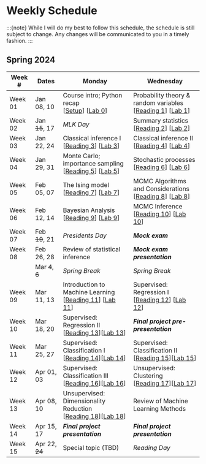 # Weekly Schedule

:::{note}
While I will do my best to follow this schedule, the schedule is still subject to change.
Any changes will be communicated to you in a timely fashion.
:::


## Spring 2024

| Week # | Dates | Monday | Wednesday |
|--------|-------|--------|-----------|
| Week 01 | Jan 08, 10 | Course intro; Python recap<br>[[Setup](setup)] [[Lab 0](labs/00)] | Probability theory & random variables<br>[[Reading 1](readings/01)] [[Lab 1](labs/01)] |
| Week 02 | Jan ~~15~~, 17 | *MLK Day* | Summary statistics<br>[[Reading 2](readings/02)] [[Lab 2](labs/02)] |
| Week 03 | Jan 22, 24 | Classical inference I<br>[[Reading 3](readings/03)] [[Lab 3](labs/03)] | Classical inference II<br>[[Reading 4](readings/04)] [[Lab 4](labs/04)] |
| Week 04 | Jan 29, 31 | Monte Carlo; importance sampling<br>[[Reading 5](readings/05)] [[Lab 5](labs/05)] | Stochastic processes<br>[[Reading 6](readings/06)] [[Lab 6](labs/06)] |
| Week 05 | Feb 05, 07 | The Ising model<br>[[Reading 7](readings/07)] [[Lab 7](labs/07)] | MCMC Algorithms and Considerations<br>[[Reading 8](readings/08)] [[Lab 8](labs/08)] |
| Week 06 | Feb 12, 14 | Bayesian Analysis<br>[[Reading 9](readings/09)] [[Lab 9](labs/09)] | MCMC Inference<br>[[Reading 10](readings/10)] [[Lab 10](labs/10)] |
| Week 07 | Feb ~~19~~, 21 | *Presidents Day* | ***Mock exam*** |
| Week 08 | Feb 26, 28 | Review of statistical inference | ***Mock exam presentation*** |
|         | Mar ~~4~~, ~~6~~ | *Spring Break* | *Spring Break* |
| Week 09 | Mar 11, 13 | Introduction to Machine Learning<br>[[Reading 11](readings/11)] [[Lab 11](labs/11)] | Supervised: Regression I<br>[[Reading 12](readings/12)] [[Lab 12](labs/12)] |
| Week 10 | Mar 18, 20 | Supervised: Regression II<br>[[Reading 13](readings/13)][[Lab 13](labs/13)] | ***Final project pre-presentation*** |
| Week 11 | Mar 25, 27 | Supervised: Classification I<br>[[Reading 14](readings/14)][[Lab 14](labs/14)] | Supervised: Classification II<br>[[Reading 15](readings/15)][[Lab 15](lab/15)] |
| Week 12 | Apr 01, 03 | Supervised: Classification III<br>[[Reading 16](readings/16)][[Lab 16](lab/16)] | Unsupervised: Clustering<br>[[Reading 17](readings/17)][[Lab 17](lab/17)] |
| Week 13 | Apr 08, 10 | Unsupervised: Dimensionality Reduction<br>[[Reading 18](readings/18)][[Lab 18](lab/18)] | Review of Machine Learning Methods |
| Week 14 | Apr 15, 17 | ***Final project presentation*** | ***Final project presentation*** |
| Week 15 | Apr 22, ~~24~~ | Special topic (TBD) | *Reading Day* |
